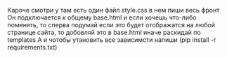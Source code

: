 Кароче смотри у там есть один файл style.css в нем пиши весь фронт
Он подключается к общему base.html и если хочешь что-либо поменять, то сперва подумай если это будет отображатся на любой странице сайта, то добовляй это в base.html иначе раскидай по templates
А и чотобы утановить все зависимсти напиши (pip install -r requirements.txt)
